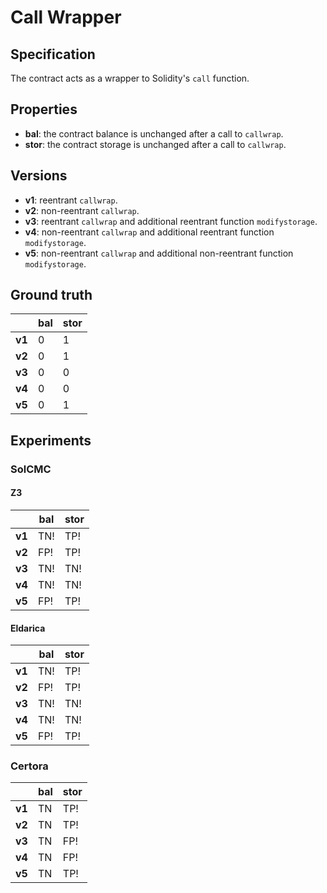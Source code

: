 # Call Wrapper

## Specification
The contract acts as a wrapper to Solidity's `call` function.

## Properties
- **bal**: the contract balance is unchanged after a call to `callwrap`.
- **stor**: the contract storage is unchanged after a call to `callwrap`.

## Versions
- **v1**: reentrant `callwrap`.
- **v2**: non-reentrant `callwrap`.
- **v3**: reentrant `callwrap` and additional reentrant function `modifystorage`.
- **v4**: non-reentrant `callwrap` and additional reentrant function `modifystorage`.
- **v5**: non-reentrant `callwrap` and additional non-reentrant function `modifystorage`.

## Ground truth
|        | bal   | stor  |
|--------|-------|-------|
| **v1** | 0     | 1     |
| **v2** | 0     | 1     |
| **v3** | 0     | 0     |
| **v4** | 0     | 0     |
| **v5** | 0     | 1     |
 

## Experiments
### SolCMC
#### Z3
|        | bal   | stor  |
|--------|-------|-------|
| **v1** | TN!   | TP!   |
| **v2** | FP!   | TP!   |
| **v3** | TN!   | TN!   |
| **v4** | TN!   | TN!   |
| **v5** | FP!   | TP!   |
 

#### Eldarica
|        | bal   | stor  |
|--------|-------|-------|
| **v1** | TN!   | TP!   |
| **v2** | FP!   | TP!   |
| **v3** | TN!   | TN!   |
| **v4** | TN!   | TN!   |
| **v5** | FP!   | TP!   |
 


### Certora
|        | bal   | stor  |
|--------|-------|-------|
| **v1** | TN    | TP!   |
| **v2** | TN    | TP!   |
| **v3** | TN    | FP!   |
| **v4** | TN    | FP!   |
| **v5** | TN    | TP!   |
 

